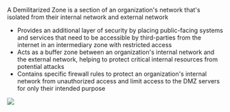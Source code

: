 A Demilitarized Zone is a section of an organization's network that's isolated from their internal network and external network

* Provides an additional layer of security by placing public-facing systems and services that need to be accessible by third-parties from the internet in an intermediary zone with restricted access
* Acts as a buffer zone between an organization's internal network and the external network, helping to protect critical internal resources from potential attacks
* Contains specific firewall rules to protect an organization's internal network from unauthorized access and limit access to the DMZ servers for only their intended purpose

![](https://github.com/JonmarCorpuz/SecondBrain/blob/main/Assets/Screenshot%202024-01-17%20131545.png)
